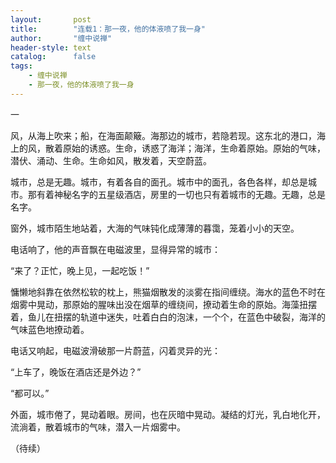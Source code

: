 ```yaml
---
layout:       post
title:        "连载1：那一夜，他的体液喷了我一身"
author:       "缠中说禅"
header-style: text
catalog:      false
tags:
    - 缠中说禅
    - 那一夜，他的体液喷了我一身
---
```


一

 


风，从海上吹来；船，在海面颠簸。海那边的城市，若隐若现。这东北的港口，海上的风，散着原始的诱惑。生命，诱惑了海洋；海洋，生命着原始。原始的气味，潜伏、涌动、生命。生命如风，散发着，天空蔚蓝。

 


城市，总是无趣。城市，有着各自的面孔。城市中的面孔，各色各样，却总是城市。那有着神秘名字的五星级酒店，房里的一切也只有着城市的无趣。无趣，总是名字。

 


窗外，城市陌生地站着，大海的气味钝化成薄薄的暮霭，笼着小小的天空。

 


电话响了，他的声音飘在电磁波里，显得异常的城市：


“来了？正忙，晚上见，一起吃饭！”

 


慵懒地斜靠在依然松软的枕上，熊猫烟散发的淡雾在指间缠绕。海水的蓝色不时在烟雾中晃动，那原始的腥味出没在烟草的缠绕间，撩动着生命的原始。海藻扭摆着，鱼儿在扭摆的轨道中迷失，吐着白白的泡沫，一个个，在蓝色中破裂，海洋的气味蓝色地撩动着。

 


电话又响起，电磁波滑破那一片蔚蓝，闪着灵异的光：


“上车了，晚饭在酒店还是外边？”


“都可以。”

 


外面，城市倦了，晃动着眼。房间，也在灰暗中晃动。凝结的灯光，乳白地化开，流淌着，散着城市的气味，潜入一片烟雾中。

 

 

（待续）
